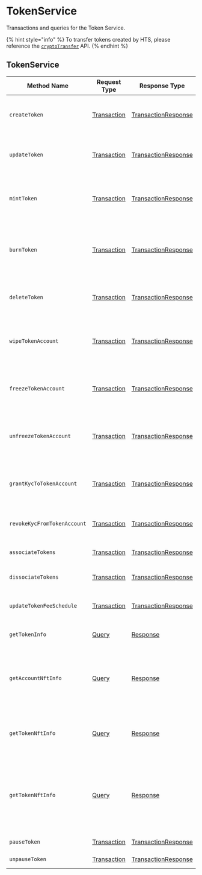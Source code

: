 # TokenService

Transactions and queries for the Token Service.

{% hint style="info" %}
To transfer tokens created by HTS, please reference the [`cryptoTransfer`](../cryptocurrency-accounts/cryptotransfer.md) API.
{% endhint %}

## TokenService

| Method Name                 | Request Type                                   | Response Type                                                  | Description                                                                                            |
| --------------------------- | ---------------------------------------------- | -------------------------------------------------------------- | ------------------------------------------------------------------------------------------------------ |
| `createToken`               | [Transaction](../miscellaneous/transaction.md) | [TransactionResponse](../miscellaneous/transactionresponse.md) | Creates a new Token by submitting the transaction                                                      |
| `updateToken`               | [Transaction](../miscellaneous/transaction.md) | [TransactionResponse](../miscellaneous/transactionresponse.md) | Updates the account by submitting the transaction                                                      |
| `mintToken`                 | [Transaction](../miscellaneous/transaction.md) | [TransactionResponse](../miscellaneous/transactionresponse.md) | Mints an amount of the token to the defined treasury account                                           |
| `burnToken`                 | [Transaction](../miscellaneous/transaction.md) | [TransactionResponse](../miscellaneous/transactionresponse.md) | Burns an amount of the token from the defined treasury account                                         |
| `deleteToken`               | [Transaction](../miscellaneous/transaction.md) | [TransactionResponse](../miscellaneous/transactionresponse.md) | (NOT CURRENTLY SUPPORTED) Deletes a Token                                                              |
| `wipeTokenAccount`          | [Transaction](../miscellaneous/transaction.md) | [TransactionResponse](../miscellaneous/transactionresponse.md) | Wipes the provided amount of tokens from the specified Account ID                                      |
| `freezeTokenAccount`        | [Transaction](../miscellaneous/transaction.md) | [TransactionResponse](../miscellaneous/transactionresponse.md) | Freezes the transfer of tokens to or from the specified Account ID                                     |
| `unfreezeTokenAccount`      | [Transaction](../miscellaneous/transaction.md) | [TransactionResponse](../miscellaneous/transactionresponse.md) | Unfreezes the transfer of tokens to or from the specified Account ID                                   |
| `grantKycToTokenAccount`    | [Transaction](../miscellaneous/transaction.md) | [TransactionResponse](../miscellaneous/transactionresponse.md) | Flags the provided Account ID as having gone through KYC                                               |
| `revokeKycFromTokenAccount` | [Transaction](../miscellaneous/transaction.md) | [TransactionResponse](../miscellaneous/transactionresponse.md) | Removes the KYC flag of the provided Account ID                                                        |
| `associateTokens`           | [Transaction](../miscellaneous/transaction.md) | [TransactionResponse](../miscellaneous/transactionresponse.md) | Associates tokens to an account                                                                        |
| `dissociateTokens`          | [Transaction](../miscellaneous/transaction.md) | [TransactionResponse](../miscellaneous/transactionresponse.md) | Dissociates tokens from an account                                                                     |
| `updateTokenFeeSchedule`    | [Transaction](../miscellaneous/transaction.md) | [TransactionResponse](../miscellaneous/transactionresponse.md) | Updates the custom fee schedule on a token                                                             |
| `getTokenInfo`              | [Query](../miscellaneous/query.md)             | [Response](../miscellaneous/response.md)                       | Retrieves the metadata of a token                                                                      |
| `getAccountNftInfo`         | [Query](../miscellaneous/query.md)             | [Response](../miscellaneous/response.md)                       | Gets info on NFTs N through M on the list of NFTs associated with a given account                      |
| `getTokenNftInfo`           | [Query](../miscellaneous/query.md)             | [Response](../miscellaneous/response.md)                       | Retrieves the metadata of an NFT by TokenID and serial number                                          |
| `getTokenNftInfo`           | [Query](../miscellaneous/query.md)             | [Response](../miscellaneous/response.md)                       | Gets info on NFTs N through M on the list of NFTs associated with a given Token of type `NON_FUNGIBLE` |
| `pauseToken`                | [Transaction](../miscellaneous/transaction.md) | [TransactionResponse](../miscellaneous/transactionresponse.md) | Pause the token                                                                                        |
| `unpauseToken`              | [Transaction](../miscellaneous/transaction.md) | [TransactionResponse](../miscellaneous/transactionresponse.md) | Unpause the token                                                                                      |

